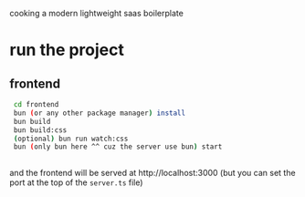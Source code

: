 cooking a modern lightweight saas boilerplate 

# run the project

## frontend

```bash
 cd frontend
 bun (or any other package manager) install
 bun build
 bun build:css
 (optional) bun run watch:css
 bun (only bun here ^^ cuz the server use bun) start
 
```

and the frontend will be served at http://localhost:3000 (but you can set the port at the top of the `server.ts` file)
